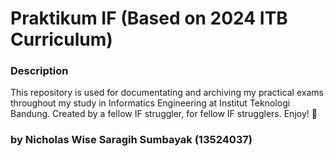 # Praktikum IF (Based on 2024 ITB Curriculum)

### Description

This repository is used for documentating and archiving my practical exams throughout my study in Informatics Engineering at Institut Teknologi Bandung. Created by a fellow IF struggler, for fellow IF strugglers. Enjoy! 🚀

### by Nicholas Wise Saragih Sumbayak (13524037)
